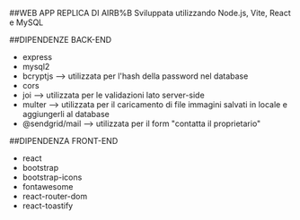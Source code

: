 ##WEB APP REPLICA DI AIRB%B
Sviluppata utilizzando Node.js, Vite, React e MySQL

##DIPENDENZE BACK-END
- express
- mysql2
- bcryptjs --> utilizzata per l'hash della password nel database
- cors
- joi --> utilizzata per le validazioni lato server-side
- multer --> utilizzata per il caricamento di file immagini salvati in locale e aggiungerli al database
- @sendgrid/mail --> utilizzata per il form "contatta il proprietario"

##DIPENDENZA FRONT-END
- react
- bootstrap
- bootstrap-icons
- fontawesome
- react-router-dom
- react-toastify 
